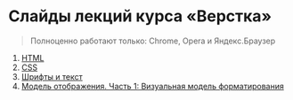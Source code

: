 # Слайды лекций курса «Верстка»

> Полноценно работают только: Chrome, Opera и Яндекс.Браузер

1. [HTML](https://rawgit.com/urfu-2016/markup-slides/master/01-html/index.html#/)
2. [CSS](https://rawgit.com/urfu-2016/markup-slides/master/02-css/index.html#/)
3. [Шрифты и текст](https://rawgit.com/urfu-2016/markup-slides/master/03-fonts-and-text/index.html#/)
3. [Модель отображения. Часть 1: Визуальная модель форматирования](https://rawgit.com/urfu-2016/markup-slides/master/04-mo-1/index.html#/)